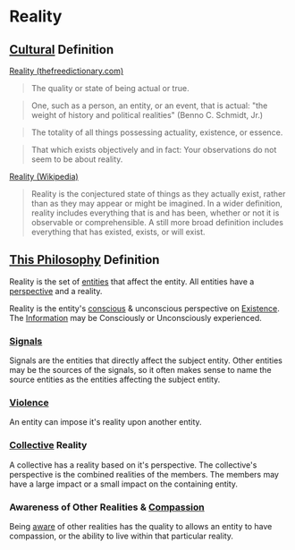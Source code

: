 # Reality

## [Cultural](./culture.md) Definition

<a href="http://thefreedictionary.com/reality" target="_blank">Reality (thefreedictionary.com)</a>

> The quality or state of being actual or true.

> One, such as a person, an entity, or an event, that is actual: "the weight of history and political realities" (Benno C. Schmidt, Jr.)

> The totality of all things possessing actuality, existence, or essence.

> That which exists objectively and in fact: Your observations do not seem to be about reality.

<a href="https://en.wikipedia.org/wiki/Reality" target="_blank">Reality (Wikipedia)</a>

> Reality is the conjectured state of things as they actually exist, rather than as they may appear or might be imagined. In a wider definition, reality includes everything that is and has been, whether or not it is observable or comprehensible. A still more broad definition includes everything that has existed, exists, or will exist.

## [This Philosophy](./this-philosophy.md) Definition

Reality is the set of [entities](./entity.md) that affect the entity. All entities have a [perspective](./perspective.md) and a reality.

Reality is the entity's [conscious](./consciousness) & unconscious perspective on [Existence](./existence.md). The [Information](./information.md) may be Consciously or Unconsciously experienced.

### [Signals](./signals.md)

Signals are the entities that directly affect the subject entity. Other entities may be the sources of the signals, so it often makes sense to name the source entities as the entities affecting the subject entity.

### [Violence](./violence.md)

An entity can impose it's reality upon another entity.

### [Collective](./collective.md) Reality

A collective has a reality based on it's perspective. The collective's perspective is the combined realities of the members. The members may have a large impact or a small impact on the containing entity.

### Awareness of Other Realities & [Compassion](./compassion.md)

Being [aware](./awareness.md) of other realities has the quality to allows an entity to have compassion, or the ability to live within that particular reality.